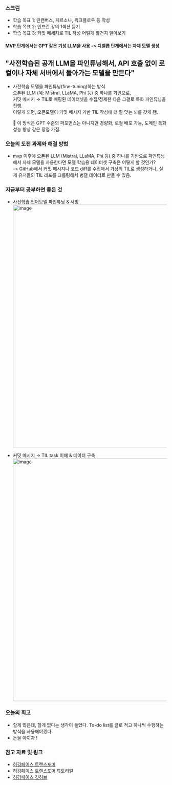 ### 스크럼 
- 학습 목표 1: 린캔버스, 페르소나, 워크플로우 등 작성
- 학습 목표 2: 인프런 강의 1섹션 듣기
- 학습 목표 3: 커밋 메세지로 TIL 작성 어떻게 할건지 알아보기

#### MVP 단계에서는 GPT 같은 기성 LLM을 사용 -> 디벨롭 단계에서는 자체 모델 생성
## "사전학습된 공개 LLM을 파인튜닝해서, API 호출 없이 로컬이나 자체 서버에서 돌아가는 모델을 만든다"
- 사전학습 모델을 파인튜닝(fine-tuning)하는 방식 </br>
  오픈된 LLM (예: Mistral, LLaMA, Phi 등) 중 하나를 기반으로, </br>
  커밋 메시지 → TIL로 매핑된 데이터셋을 수집/정제한 다음 그걸로 특화 파인튜닝을 진행. </br>
  이렇게 되면, 오픈모델이 커밋 메시지 기반 TIL 작성에 더 잘 맞는 뇌를 갖게 됌. </br>
  
  📌 이 방식은 GPT 수준의 퍼포먼스는 아니지만 경량화, 로컬 배포 가능, 도메인 특화 성능 향상 같은 장점 가짐.

### 오늘의 도전 과제와 해결 방법
- mvp 이후에 오픈된 LLM (Mistral, LLaMA, Phi 등) 중 하나를 기반으로 파인튜닝해서 자체 모델을 사용한다면 모델 학습용 데이터셋 구축은 어떻게 할 것인가? </br>
  -> GitHub에서 커밋 메시지나 코드 diff를 수집해서 가상의 TIL로 생성하거나, 실제 유저들의 TIL 레포를 크롤링해서 병렬 데이터로 만들 수 있음.

### 지금부터 공부하면 좋은 것
- 사전학습 언어모델 파인튜닝 & 서빙 </br>
  <img width="758" alt="image" src="https://github.com/user-attachments/assets/f0ea2aee-c83d-41a5-a2a0-dfd2b881a304" /> </br>

- 커밋 메시지 → TIL task 이해 & 데이터 구축 </br>
  <img width="758" alt="image" src="https://github.com/user-attachments/assets/84c03dcd-f819-48f2-bb42-4634d79a90ae" /> </br>

### 오늘의 회고
- 할게 많은데, 할게 없다는 생각이 들었다. To-do list를 글로 적고 하나씩 수행하는 방식을 사용해야겠다.
- 돈을 아끼자 !

### 참고 자료 및 링크
- [허깅페이스 트랜스포머](https://huggingface.co/docs/transformers/index)
- [허깅페이스 트랜스포머 튜토리얼](https://huggingface.co/learn/nlp-course/chapter1/1)
- [허깅페이스 깃허브](https://github.com/huggingface/transformers/tree/main/examples)
